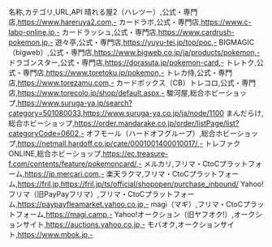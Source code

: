 名称,カテゴリ,URL,API
晴れる屋2（ハレツー）,公式・専門店,https://www.hareruya2.com,-
カードラボ,公式・専門店,https://www.c-labo-online.jp,-
カードラッシュ,公式・専門店,https://www.cardrush-pokemon.jp,-
遊々亭,公式・専門店,https://yuyu-tei.jp/top/poc,-
BIGMAGIC（bigweb）,公式・専門店,https://www.bigweb.co.jp/ja/products/pokemon,-
ドラゴンスター,公式・専門店,https://dorasuta.jp/pokemon-card,-
トレトク,公式・専門店,https://www.toretoku.jp/pokemon,-
トレカ侍,公式・専門店,https://www.torezamu.com,-
カードボックス（CB）トレコロ,公式・専門店,https://www.torecolo.jp/shop/default.aspx,-
駿河屋,総合ホビーショップ,https://www.suruga-ya.jp/search?category=501080033,https://www.suruga-ya.co.jp/ja/node/1100
まんだらけ,総合ホビーショップ,https://order.mandarake.co.jp/order/listPage/list?categoryCode=0602,-
オフモール（ハードオフグループ）,総合ホビーショップ,https://netmall.hardoff.co.jp/cate/0001001400010017/,- 
トレファクONLINE,総合ホビーショップ,https://ec.treasure-f.com/contents/feature/pokemoncard/,- 
メルカリ,フリマ・CtoCプラットフォーム,https://jp.mercari.com,-
楽天ラクマ,フリマ・CtoCプラットフォーム,https://fril.jp,https://fril.jp/ts/official/shopopen/purchase_inbound/
Yahoo!フリマ（旧PayPayフリマ）,フリマ・CtoCプラットフォーム,https://paypayfleamarket.yahoo.co.jp,-
magi（マギ）,フリマ・CtoCプラットフォーム,https://magi.camp,-
Yahoo!オークション（旧ヤフオク!）,オークションサイト,https://auctions.yahoo.co.jp,-
モバオク,オークションサイト,https://www.mbok.jp,-
